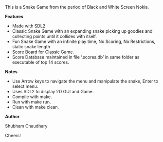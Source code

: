 This is a Snake Game from the period of Black and White Screen Nokia.

**Features**
* Made with SDL2.
* Classic Snake Game with an expanding snake picking up goodies and collecting points until it collides with itself.
* Fun Snake Game with an infinite play time, No Scoring, No Restrictions, static snake length.
* Score Board for Classic Game.
* Score Database maintained in file ‘.scores.db’ in same folder as executable of top 14 scores.

**Notes**
* Use Arrow keys to navigate the menu and manipulate the snake, Enter to select menu.
* Uses SDL2 to display 2D GUI and Game.
* Compile with make.
* Run with make run.
* Clean with make clean.

**Author**

Shubham Chaudhary

Cheers!
